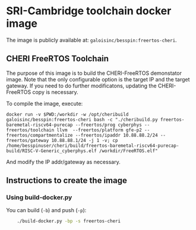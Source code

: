 # SRI-Cambridge toolchain docker image #

The image is publicly available at: `galoisinc/besspin:freertos-cheri`.

## CHERI FreeRTOS Toolchain

The purpose of this image is to build the CHERI-FreeRTOS demonstator image. Note that the only configurable option is the target IP and the target gateway. If you need to do further modificatons, updating the CHERI-FreeRTOS copy is necessary.

To compile the image, execute:
```
docker run -v $PWD:/workdir -w /opt/cheribuild galoisinc/besspin:freertos-cheri bash -c "./cheribuild.py freertos-baremetal-riscv64-purecap --freertos/prog cyberphys --freertos/toolchain llvm  --freertos/platform gfe-p2 --freertos/compartmentalize --freertos/ipaddr 10.88.88.2/24 --freertos/gateway 10.88.88.1/24 -j 1 -v; cp /home/besspinuser/cheri/build/freertos-baremetal-riscv64-purecap-build/RISC-V-Generic_cyberphys.elf /workdir/FreeRTOS.elf"
```

And modify the IP addr/gateway as necessary.

## Instructions to create the image

### Using build-docker.py

You can build (`-b`) and push (`-p`):
```bash
    ./build-docker.py -bp -s freertos-cheri
```
